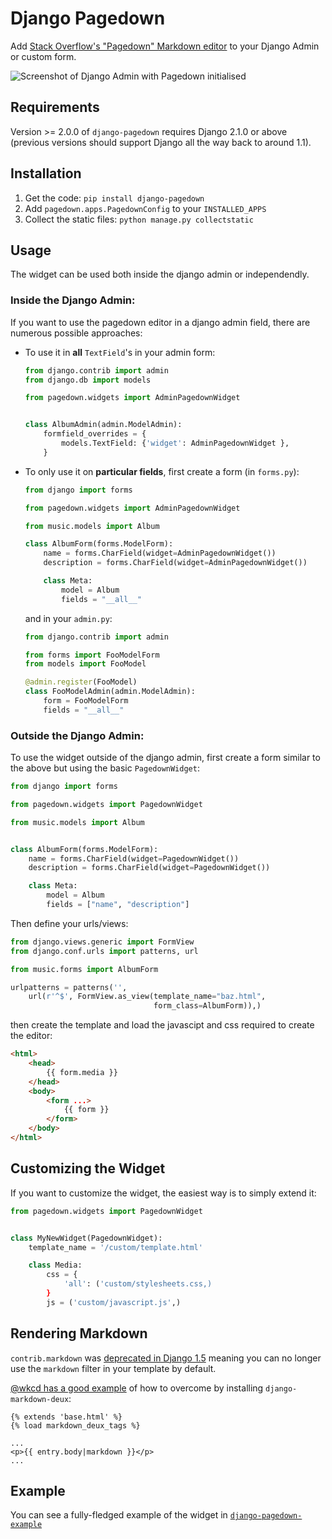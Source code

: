 Django Pagedown
===============

Add [Stack Overflow&#39;s &quot;Pagedown&quot; Markdown editor](https://github.com/StackExchange/pagedown/) to your Django Admin or custom form.

![Screenshot of Django Admin with Pagedown initialised](https://github.com/timmyomahony/django-pagedown/blob/master/screenshot.png?raw=true "A screenshot of Pagedown in Django's admin")

## Requirements

Version >= 2.0.0 of `django-pagedown` requires Django 2.1.0 or above (previous versions should support Django all the way back to around 1.1).

## Installation

1. Get the code: `pip install django-pagedown`
2. Add `pagedown.apps.PagedownConfig` to your `INSTALLED_APPS`
3. Collect the static files: `python manage.py collectstatic`

## Usage

The widget can be used both inside the django admin or independendly. 

### Inside the Django Admin:

If you want to use the pagedown editor in a django admin field, there are numerous possible approaches:

- To use it in **all** `TextField`'s in your admin form:

    ```python
    from django.contrib import admin
    from django.db import models

    from pagedown.widgets import AdminPagedownWidget


    class AlbumAdmin(admin.ModelAdmin):
        formfield_overrides = {
            models.TextField: {'widget': AdminPagedownWidget },
        }
    ```
- To only use it on **particular fields**, first create a form (in `forms.py`):

    ```python
    from django import forms
    
    from pagedown.widgets import AdminPagedownWidget
    
    from music.models import Album

    class AlbumForm(forms.ModelForm):
        name = forms.CharField(widget=AdminPagedownWidget())
        description = forms.CharField(widget=AdminPagedownWidget())

        class Meta:
            model = Album
            fields = "__all__"
    ```

    and in your `admin.py`:

    ```python
    from django.contrib import admin
    
    from forms import FooModelForm
    from models import FooModel

    @admin.register(FooModel)
    class FooModelAdmin(admin.ModelAdmin):
        form = FooModelForm
        fields = "__all__"
    ```

### Outside the Django Admin:

To use the widget outside of the django admin, first create a form similar to the above but using the basic `PagedownWidget`:

```python
from django import forms

from pagedown.widgets import PagedownWidget

from music.models import Album


class AlbumForm(forms.ModelForm):
    name = forms.CharField(widget=PagedownWidget())
    description = forms.CharField(widget=PagedownWidget())

    class Meta:
        model = Album
        fields = ["name", "description"]
```

Then define your urls/views:

```py
from django.views.generic import FormView
from django.conf.urls import patterns, url

from music.forms import AlbumForm

urlpatterns = patterns('',
    url(r'^$', FormView.as_view(template_name="baz.html",
                                form_class=AlbumForm)),)
```

then create the template and load the javascipt and css required to create the editor:

```html
<html>
    <head>
        {{ form.media }}
    </head>
    <body>
        <form ...>
            {{ form }}
        </form>
    </body>
</html>
```

## Customizing the Widget

If you want to customize the widget, the easiest way is to simply extend it:

```py
from pagedown.widgets import PagedownWidget


class MyNewWidget(PagedownWidget):
    template_name = '/custom/template.html'

    class Media:
        css = {
            'all': ('custom/stylesheets.css,)
        }
        js = ('custom/javascript.js',)
```

## Rendering Markdown

`contrib.markdown` was [deprecated in Django 1.5](https://code.djangoproject.com/ticket/18054) meaning you can no longer use the `markdown` filter in your template by default. 

[@wkcd has a good example](https://github.com/timmyomahony/django-pagedown/issues/18#issuecomment-37535535) of how to overcome by installing `django-markdown-deux`: 

```
{% extends 'base.html' %}
{% load markdown_deux_tags %}
	
...
<p>{{ entry.body|markdown }}</p>
...
```

## Example

You can see a fully-fledged example of the widget in [`django-pagedown-example`](https://github.com/timmyomahony/django-pagedown-example)
